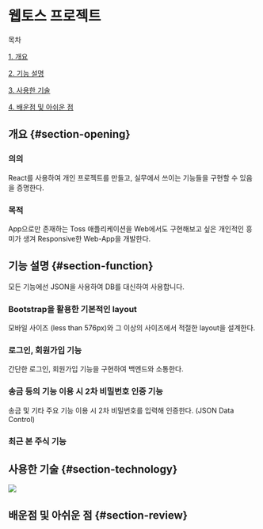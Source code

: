 # 웹토스 프로젝트

목차

[1. 개요](#section-opening)

[2. 기능 설명](#section-function)

[3. 사용한 기술](#section-technology)

[4. 배운점 및 아쉬운 점](#section-review)

## 개요 {#section-opening}

### 의의

React를 사용하여 개인 프로젝트를 만들고, 실무에서 쓰이는 기능들을 구현할 수 있음을 증명한다.

### 목적

App으로만 존재하는 Toss 애플리케이션을 Web에서도 구현해보고 싶은 개인적인 흥미가 생겨 Responsive한 Web-App을 개발한다.

## 기능 설명 {#section-function}

모든 기능에선 JSON을 사용하여 DB를 대신하여 사용합니다.

### Bootstrap을 활용한 기본적인 layout

모바일 사이즈 (less than 576px)와 그 이상의 사이즈에서 적절한 layout을 설계한다.

### 로그인, 회원가입 기능

간단한 로그인, 회원가입 기능을 구현하여 백엔드와 소통한다.

### 송금 등의 기능 이용 시 2차 비밀번호 인증 기능

송금 및 기타 주요 기능 이용 시 2차 비밀번호를 입력해 인증한다. (JSON Data Control)

### 최근 본 주식 기능

## 사용한 기술 {#section-technology}

<img src="https://img.shields.io/badge/React-61DAFB?
          style=for-the-badge
          &logo=react
          &logoColor=white"/>
          
## 배운점 및 아쉬운 점 {#section-review}
